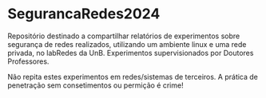 # SegurancaRedes2024

Repositório destinado a compartilhar relatórios de experimentos sobre segurança de redes realizados, utilizando um ambiente linux e uma rede privada, no labRedes da UnB. Experimentos supervisionados por Doutores Professores.

Não repita estes experimentos em redes/sistemas de terceiros. A prática de penetração sem consetimentos ou permição é crime!
